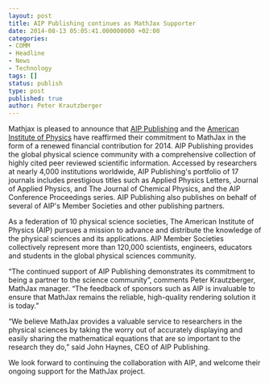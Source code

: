 ```yaml
---
layout: post
title: AIP Publishing continues as MathJax Supporter
date: 2014-08-13 05:05:41.000000000 +02:00
categories:
- COMM
- Headline
- News
- Technology
tags: []
status: publish
type: post
published: true
author: Peter Krautzberger
---
```


Mathjax is pleased to announce that [AIP Publishing](https://publishing.aip.org) and the [American Institute of Physics](http://aip.org) have reaffirmed their commitment to MathJax in the form of a renewed financial contribution for 2014.  AIP Publishing provides the global physical science community with a comprehensive collection of highly cited peer reviewed scientific information. Accessed by researchers at nearly 4,000 institutions worldwide, AIP Publishing's portfolio of 17 journals includes prestigious titles such as Applied Physics Letters, Journal of Applied Physics, and The Journal of Chemical Physics, and the AIP Conference Proceedings series. AIP Publishing also publishes on behalf of several of AIP's Member Societies and other publishing partners.

As a federation of 10 physical science societies, The American Institute of Physics (AIP) pursues a mission to advance and distribute the knowledge of the physical sciences and its applications. AIP Member Societies collectively represent more than 120,000 scientists, engineers, educators and students in the global physical sciences community.

“The continued support of AIP Publishing demonstrates its commitment to being a partner to the science community”, comments Peter Krautzberger, MathJax manager. “The feedback of sponsors such as AIP is invaluable to ensure that MathJax remains the reliable, high-quality rendering solution it is today.”

“We believe MathJax provides a valuable service to researchers in the physical sciences by taking the worry out of accurately displaying and easily sharing the mathematical equations that are so important to the research they do,” said John Haynes, CEO of AIP Publishing.

We look forward to continuing the collaboration with AIP, and welcome their ongoing support for the MathJax project.
